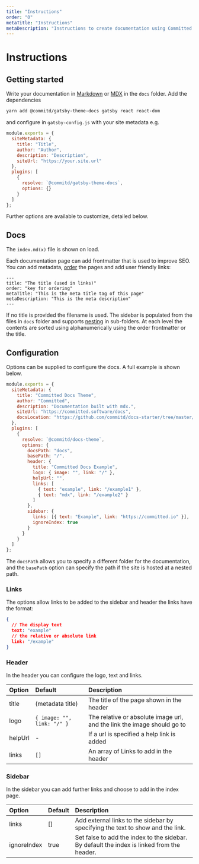 ```yaml
---
title: "Instructions"
order: "0"
metaTitle: "Instructions"
metaDescription: "Instructions to create documentation using Committed docs-theme"
---
```


# Instructions

## Getting started

Write your documentation in [Markdown](https://www.markdownguide.org/) or [MDX](https://mdxjs.com/) in the `docs` folder. Add the dependencies

```bash
yarn add @commitd/gatsby-theme-docs gatsby react react-dom
```

and configure in `gatsby-config.js` with your site metadata e.g.

```javascript
module.exports = {
  siteMetadata: {
    title: "Title",
    author: "Author",
    description: "Description",
    siteUrl: "https://your.site.url"
  },
  plugins: [
    {
      resolve: `@commitd/gatsby-theme-docs`,
      options: {}
    }
  ]
};
```

Further options are available to customize, detailed below.

## Docs

The `index.md(x)` file is shown on load.

Each documentation page can add frontmatter that is used to improve SEO. You can add metadata, [order](/ordered/ob) the pages and add user friendly links:

```markup
---
title: "The title (used in links)"
order: "key for ordering"
metaTitle: "This is the meta title tag of this page"
metaDescription: "This is the meta description"
---
```

If no title is provided the filename is used. The sidebar is populated from the files in `docs` folder and supports [nesting](/nested) in sub-folders. At each level the contents are sorted using alphanumerically using the order frontmatter or the title.

## Configuration

Options can be supplied to configure the docs.
A full example is shown below.

```javascript
module.exports = {
  siteMetadata: {
    title: "Committed Docs Theme",
    author: "Committed",
    description: "Documentation built with mdx.",
    siteUrl: "https://committed.software/docs",
    docsLocation: "https://github.com/commitd/docs-starter/tree/master/content"
  },
  plugins: [
    {
      resolve: `@commitd/docs-theme`,
      options: {
        docsPath: "docs",
        basePath: "/",
        header: {
          title: "Committed Docs Example",
          logo: { image: "", link: "/" },
          helpUrl: "",
          links: [
            { text: "example", link: "/example1" },
            { text: "mdx", link: "/example2" }
          ]
        },
        sidebar: {
          links: [{ text: "Example", link: "https://committed.io" }],
          ignoreIndex: true
        }
      }
    }
  ]
};
```

The `docsPath` allows you to specify a different folder for the documentation, and the `basePath` option can specify the path if the site is hosted at a nested path.

### Links

The options allow links to be added to the sidebar and header the links have the format:

```json
{
  // The display text
  text: "example"
  // the relative or absolute link
  link: "/example"
}
```

### Header

In the header you can configure the logo, text and links.

| Option  | Default                    | Description                                                             |
| :------ | :------------------------- | :---------------------------------------------------------------------- |
| title   | (metadata title)           | The title of the page shown in the header                               |
| logo    | `{ image: "", link: "/" }` | The relative or absolute image url, and the link the image should go to |
| helpUrl | -                          | If a url is specified a help link is added                              |
| links   | `[]`                       | An array of Links to add in the header                                  |

### Sidebar

In the sidebar you can add further links and choose to add in the index page.

| Option      | Default | Description                                                                                |
| :---------- | :------ | :----------------------------------------------------------------------------------------- |
| links       | []      | Add external links to the sidebar by specifying the text to show and the link.             |
| ignoreIndex | true    | Set false to add the index to the sidebar. By default the index is linked from the header. |
